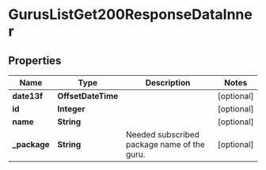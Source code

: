 

# GurusListGet200ResponseDataInner


## Properties

| Name | Type | Description | Notes |
|------------ | ------------- | ------------- | -------------|
|**date13f** | **OffsetDateTime** |  |  [optional] |
|**id** | **Integer** |  |  [optional] |
|**name** | **String** |  |  [optional] |
|**_package** | **String** | Needed subscribed package name of the guru. |  [optional] |



